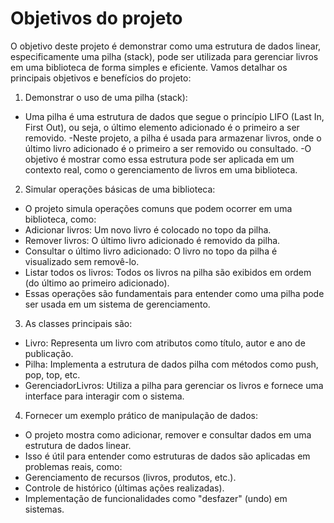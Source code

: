 # Objetivos do projeto
O objetivo deste projeto é demonstrar como uma estrutura de dados linear, especificamente uma pilha (stack), pode ser utilizada para gerenciar livros em uma biblioteca de forma simples e eficiente. Vamos detalhar os principais objetivos e benefícios do projeto:

1. Demonstrar o uso de uma pilha (stack):
- Uma pilha é uma estrutura de dados que segue o princípio LIFO (Last In, First Out), ou seja, o último elemento adicionado é o primeiro a ser removido.
-Neste projeto, a pilha é usada para armazenar livros, onde o último livro adicionado é o primeiro a ser removido ou consultado.
-O objetivo é mostrar como essa estrutura pode ser aplicada em um contexto real, como o gerenciamento de livros em uma biblioteca.

2. Simular operações básicas de uma biblioteca:
- O projeto simula operações comuns que podem ocorrer em uma biblioteca, como:
- Adicionar livros: Um novo livro é colocado no topo da pilha.
- Remover livros: O último livro adicionado é removido da pilha.
- Consultar o último livro adicionado: O livro no topo da pilha é visualizado sem removê-lo.
- Listar todos os livros: Todos os livros na pilha são exibidos em ordem (do último ao primeiro adicionado).
- Essas operações são fundamentais para entender como uma pilha pode ser usada em um sistema de gerenciamento.

3. As classes principais são:
- Livro: Representa um livro com atributos como título, autor e ano de publicação.
- Pilha: Implementa a estrutura de dados pilha com métodos como push, pop, top, etc.
- GerenciadorLivros: Utiliza a pilha para gerenciar os livros e fornece uma interface para interagir com o sistema.

4. Fornecer um exemplo prático de manipulação de dados: 
- O projeto mostra como adicionar, remover e consultar dados em uma estrutura de dados linear.
- Isso é útil para entender como estruturas de dados são aplicadas em problemas reais, como:
- Gerenciamento de recursos (livros, produtos, etc.).
- Controle de histórico (últimas ações realizadas).
- Implementação de funcionalidades como "desfazer" (undo) em sistemas.

